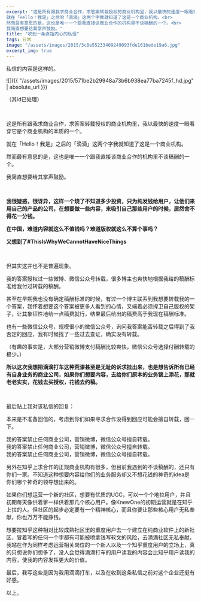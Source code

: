 ```yaml
---
excerpt: "这是所有跟我求商业合作，求答案转载授权的商业机构里，我以最快的速度一眼看穿它是个商业机构的本质的一个。<br>
就在「Hello！我是」之后的「滴滴」这两个字我就知道了这是一个商业机构。<br>
然而最有意思的是，这也是唯一一个跟我直接谈商业合作的机构里不谈稿酬的一个。<br>
我简直想要给其掌声鼓励。"
title: "收到一条直指内心的私信"
tags: 日常
image: "/assets/images/2015/3c8e55233409249093fde161bede19a6.jpg"
excerpt_img: true
---
```


私信的内容是这样的。

![]({{ "/assets/images/2015/571be2b29948a73b6b938ea77ba7245f_hd.jpg" | absolute_url }})

（其id已处理）

<br>

这是所有跟我求商业合作，求答案转载授权的商业机构里，我以最快的速度一眼看穿它是个商业机构的本质的一个。

就在「Hello！我是」之后的「滴滴」这两个字我就知道了这是一个商业机构。

然而最有意思的是，这也是唯一一个跟我直接谈商业合作的机构里不谈稿酬的一个。

我简直想要给其掌声鼓励。

<br>

**我很疑惑，很讶异，这样一个烧了不知道多少投资，只为纯发钱给用户，让他们来用自己的产品的公司，在想要做一些内容，来吸引自己那些用户的时候，居然舍不得花一分钱。**

**在中国，难道内容就这么不值钱吗？难道版权就这么不算个事吗？**

**又想到了#ThisIsWhyWeCannotHaveNiceThings**

<br>

但其实这并也不是普遍现象。

我的答案授权过一些微博、微信公众号转载，很多博主也爽快地根据我给的稿酬标准给我付过转载的稿酬。

甚至在早期我也没有确定稿酬标准的时候，有过一个博主联系到我想要转载我的一个答案，我怀着想要这个答案被更多人看到的心情，又端着必须捍卫自己版权的架子，让其象征性地给一点稿费就行，结果最后给出的稿费高于我现在稿酬标准。

也有一些微信公众号，规模很小的微信公众号，询问我答案能否转载之后得到了我否定的回应，我有时候找了一些过去查证，确实没有转载。

（有趣的事实是，大部分营销微博支付稿酬比较爽快，微信公众号选择付酬转载的极少。）

**所以这次我想把滴滴打车这种荒谬甚至是无耻的诉求挂出来，也是想告诉所有已经有自身业务的商业公司，如果你们想要内容，去给你们原本的业务锦上添花，那就老老实实，花钱去买授权，花钱去约稿。**

<br>

最后贴上我对该私信的回复：

本来是不准备回信的，考虑到你们如果寻求合作没得到回应可能会擅自转载，回一下。

我的答案禁止任何商业公司，营销微博，微信公众号擅自转载。  
我的答案禁止任何商业公司，营销微博，微信公众号擅自转载。  
我的答案禁止任何商业公司，营销微博，微信公众号擅自转载。

另外在知乎上求合作的正规商业机构有很多，但目前我遇到的不谈稿酬的，还只有你们一家。不知道这种想要内容给你们的业务服务却又不想花钱的神奇的idea是你们哪个神奇的领导想出来的。

如果你们想运营一个新的社区，想要有优质的UGC，可以一个个地拉用户，并且初期每天像供着爹一样供着那几个核心用户。像KnewOne的初期运营就是在知乎上拉的人。但社区的起步必定要有一个精神核心，而且你要让那些核心用户无私奉献，你也万万不能挣钱。

想要拉知乎这种相对比较成熟社区里的重度用户去一个建立在纯商业软件上的新社区，冒着写的任何一个字都有可能被喷拿钱写软文的风险，去滴滴社区无私奉献，我站在作为同样考虑运营相关岗位的一个新人以及一个知乎重度用户的立场上，真的只想说你们想多了，没人会觉得滴滴打车的用户读我的内容会比知乎用户读我的内容，使我的内容发挥更大的价值。

最后，我写这些是因为我用滴滴打车，以及在收到这条私信之前对这个企业还挺有好感。

以上。
